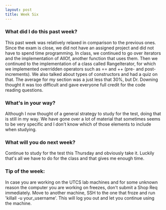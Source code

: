```yaml
---
layout: post
title: Week Six
---
```


### What did I do this past week?
This past week was relatively relaxed in comparison to the previous ones. Since the exam is close, we did not have an assigned project and did not have to spend time programming. In class, we continued to go over iterators and the implementation of AllOf, another function that uses them. Then we continued to the implementation of a class called RangeIterator, for which we implemented overridden operators such as == and ++ (pre- and post-increments). We also talked about types of constructors and had a quiz on that. The average for my section was a just less that 30%, but Dr. Downing thought it was too difficult and gave everyone full credit for the code reading questions.

### What's in your way?
Although I now thought of a general strategy to study for the test, doing that is still in my way. We have gone over a lot of material that sometimes seems to be very specific and I don't know which of those elements to include when studying.

### What will you do next week?
Continue to study for the test this Thursday and obviously take it. Luckily that's all we have to do for the class and that gives me enough time.

### Tip of the week:
In case you are working on the UTCS lab machines and for some unknown reason the computer you are working on freezes, don't submit a Shop Req immediately. Move to another machine, SSH to the one that froze and run 'killall -u your_username'. This will log you out and let you continue using the machine.
